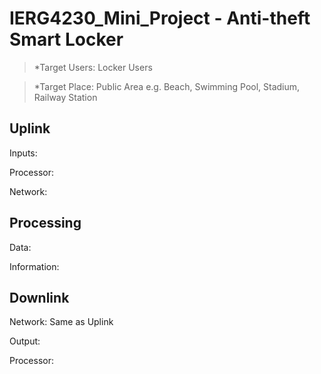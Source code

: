 # IERG4230_Mini_Project - Anti-theft Smart Locker

> *Target Users: Locker Users

> *Target Place: Public Area e.g. Beach, Swimming Pool, Stadium, Railway Station 

## Uplink 
Inputs:

Processor:

Network:

## Processing
Data:

Information:

## Downlink

Network: Same as Uplink

Output:

Processor:
